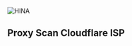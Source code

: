 ![HINA](https://github.com/user-attachments/assets/ebcccf31-1163-4b6f-a919-8af1172bc764)
## Proxy Scan Cloudflare ISP
